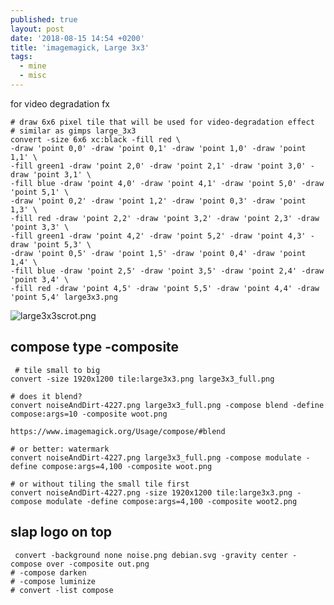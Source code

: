 ```yaml
---
published: true
layout: post
date: '2018-08-15 14:54 +0200'
title: 'imagemagick, Large 3x3'
tags:
  - mine
  - misc
---
```

for video degradation fx

    # draw 6x6 pixel tile that will be used for video-degradation effect
    # similar as gimps large_3x3
    convert -size 6x6 xc:black -fill red \
    -draw 'point 0,0' -draw 'point 0,1' -draw 'point 1,0' -draw 'point 1,1' \
    -fill green1 -draw 'point 2,0' -draw 'point 2,1' -draw 'point 3,0' -draw 'point 3,1' \
    -fill blue -draw 'point 4,0' -draw 'point 4,1' -draw 'point 5,0' -draw 'point 5,1' \
    -draw 'point 0,2' -draw 'point 1,2' -draw 'point 0,3' -draw 'point 1,3' \
    -fill red -draw 'point 2,2' -draw 'point 3,2' -draw 'point 2,3' -draw 'point 3,3' \
    -fill green1 -draw 'point 4,2' -draw 'point 5,2' -draw 'point 4,3' -draw 'point 5,3' \
    -draw 'point 0,5' -draw 'point 1,5' -draw 'point 0,4' -draw 'point 1,4' \
    -fill blue -draw 'point 2,5' -draw 'point 3,5' -draw 'point 2,4' -draw 'point 3,4' \
    -fill red -draw 'point 4,5' -draw 'point 5,5' -draw 'point 4,4' -draw 'point 5,4' large3x3.png
    
 ![large3x3scrot.png]({{site.baseurl}}/media/large3x3scrot.png)
 
 ## compose type -composite
 
     # tile small to big
    convert -size 1920x1200 tile:large3x3.png large3x3_full.png

    # does it blend?
    convert noiseAndDirt-4227.png large3x3_full.png -compose blend -define compose:args=10 -composite woot.png

    https://www.imagemagick.org/Usage/compose/#blend

    # or better: watermark
    convert noiseAndDirt-4227.png large3x3_full.png -compose modulate -define compose:args=4,100 -composite woot.png
    
    # or without tiling the small tile first
    convert noiseAndDirt-4227.png -size 1920x1200 tile:large3x3.png -compose modulate -define compose:args=4,100 -composite woot2.png
    
 ## slap logo on top
 
     convert -background none noise.png debian.svg -gravity center -compose over -composite out.png 
    # -compose darken 
    # -compose luminize
    # convert -list compose
